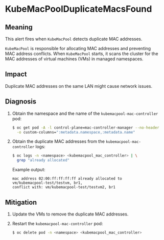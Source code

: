 # KubeMacPoolDuplicateMacsFound

## Meaning

This alert fires when `KubeMacPool` detects duplicate MAC addresses.

`KubeMacPool` is responsible for allocating MAC addresses and preventing MAC
address conflicts. When `KubeMacPool` starts, it scans the cluster for the MAC
addresses of virtual machines (VMs) in managed namespaces.

## Impact

Duplicate MAC addresses on the same LAN might cause network issues.

## Diagnosis

1. Obtain the namespace and the name of the `kubemacpool-mac-controller` pod:

   ```bash
   $ oc get pod -A -l control-plane=mac-controller-manager --no-headers \
     -o custom-columns=":metadata.namespace,:metadata.name"
   ```
2. Obtain the duplicate MAC addresses from the `kubemacpool-mac-controller`
logs:

   ```bash
   $ oc logs -n <namespace> <kubemacpool_mac_controller> | \
     grep "already allocated"
   ```

   Example output:

   ```text
   mac address 02:00:ff:ff:ff:ff already allocated to
   vm/kubemacpool-test/testvm, br1,
   conflict with: vm/kubemacpool-test/testvm2, br1
   ```

## Mitigation

1. Update the VMs to remove the duplicate MAC addresses.
2. Restart the `kubemacpool-mac-controller` pod:

   ```bash
   $ oc delete pod -n <namespace> <kubemacpool_mac_controller>
   ```
